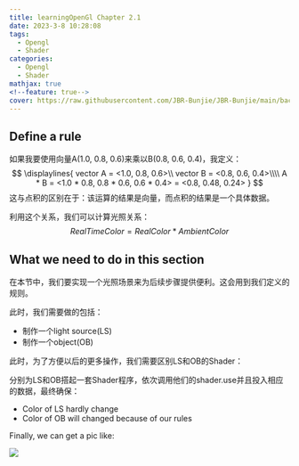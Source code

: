 ```yaml
---
title: learningOpenGl Chapter 2.1
date: 2023-3-8 10:28:08
tags:
  - Opengl
  - Shader
categories:
  - Opengl
  - Shader
mathjax: true
<!--feature: true-->
cover: https://raw.githubusercontent.com/JBR-Bunjie/JBR-Bunjie/main/back.jpg
---
```


## Define a rule

如果我要使用向量A(1.0, 0.8, 0.6)来乘以B(0.8, 0.6, 0.4)，我定义：
$$
\displaylines{
vector A = <1.0, 0.8, 0.6>\\
vector B = <0.8, 0.6, 0.4>\\\\
A * B = <1.0 * 0.8, 0.8 * 0.6, 0.6 * 0.4> = <0.8, 0.48, 0.24>
}
$$
这与点积的区别在于：该运算的结果是向量，而点积的结果是一个具体数据。



利用这个关系，我们可以计算光照关系：
$$
RealTimeColor = RealColor * AmbientColor
$$


## What we need to do in this section

在本节中，我们要实现一个光照场景来为后续步骤提供便利。这会用到我们定义的规则。

此时，我们需要做的包括：

- 制作一个light source(LS)
- 制作一个object(OB)

此时，为了方便以后的更多操作，我们需要区别LS和OB的Shader：

分别为LS和OB搭起一套Shader程序，依次调用他们的shader.use并且投入相应的数据，最终确保：

- Color of LS hardly change
- Color of OB will changed because of our rules

Finally, we can get a pic like:

<img src="https://learnopengl.com/img/lighting/colors_scene.png">